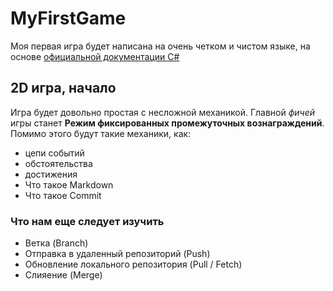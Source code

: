 # MyFirstGame

Моя первая игра будет написана на очень четком и чистом языке, на основе [официальной документации C#](https://learn.microsoft.com/ru-ru/dotnet/csharp/)

## 2D игра, начало

Игра будет довольно простая с несложной механикой.
Главной *фичей* игры станет **Режим фиксированных промежуточных вознаграждений**.
Помимо этого будут такие механики, как:
* цепи событий
* обстоятельства
* достижения
* Что такое Markdown
* Что такое Commit

### Что нам еще следует изучить
* Ветка (Branch)
* Отправка в удаленный репозиторий (Push)
* Обновление локального репозитория (Pull / Fetch)
* Слияение (Merge)